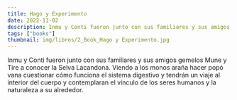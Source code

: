 ```yaml
---
title: Hago y Experimento
date: 2022-11-02
description: Inmu y Conti fueron junto con sus familiares y sus amigos gemelos Mune y Tire a conocer la Selva Lacandona.
tags: ["books"]
thumbnail: img/libros/2_Book_Hago y Experimento.jpg
---
```


Inmu y Conti fueron junto con sus familiares y sus amigos gemelos Mune y Tire a conocer la Selva Lacandona. Viendo a los monos araña hacer popó vana cuestionar cómo funciona el sistema digestivo y tendrán un viaje al interior del cuerpo y contemplaran el vínculo de los seres humanos y la naturaleza a su alrededor.